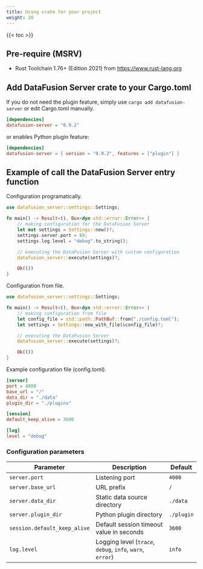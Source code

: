 ```yaml
---
title: Using crate for your project
weight: 20
---
```


{{< toc >}}

## Pre-require (MSRV)

* Rust Toolchain 1.76+ (Edition 2021) from https://www.rust-lang.org

## Add DataFusion Server crate to your Cargo.toml

If you do not need the plugin feature, simply use `cargo add datafusion-server` or edit Cargo.toml manually.

```toml
[dependencies]
datafusion-server = "0.9.2"
```

or enables Python plugin feature:

```toml
[dependencies]
datafusion-server = { version = "0.9.2", features = ["plugin"] }
```

## Example of call the DataFusion Server entry function

Configuration programatically.

```rust
use datafusion_server::settings::Settings;

fn main() -> Result<(), Box<dyn std::error::Error>> {
    // making configuration for the DataFusion Server
    let mut settings = Settings::new()?;
    settings.server.port = 80;
    settings.log.level = "debug".to_string();

    // executing the DataFusion Server with custom configuration
    datafusion_server::execute(settings)?;

    Ok(())
}
```

Configuration from file.

```rust
use datafusion_server::settings::Settings;

fn main() -> Result<(), Box<dyn std::error::Error>> {
    // making configuration from file
    let config_file = std::path::PathBuf::from("./config.toml");
    let settings = Settings::new_with_file(&config_file)?;

    // executing the DataFusion Server
    datafusion_server::execute(settings)?;

    Ok(())
}
```

Example configuration file (config.toml).

```toml
[server]
port = 4000
base_url = "/"
data_dir = "./data"
plugin_dir = "./plugins"

[session]
default_keep_alive = 3600

[log]
level = "debug"
```

### Configuration parameters

| Parameter           | Description                  | Default    |
| -- | -- | -- |
| `server.port`       | Listening port               | `4000`     |
| `server.base_url`   | URL prefix                   | `/`        |
| `server.data_dir`   | Static data source directory | `./data`   |
| `server.plugin_dir` | Python plugin directory      | `./plugin` |
| `session.default_keep_alive` | Default session timeout value in seconds | `3600` |
| `log.level` | Logging level (`trace`, `debug`, `info`, `warn`, `error`) | `info` |



